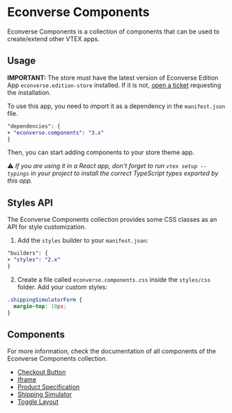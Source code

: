 # Econverse Components

Econverse Components is a collection of components that can be used to create/extend other VTEX apps.

## Usage

**IMPORTANT:** The store must have the latest version of Econverse Edition App `econverse.edition-store` installed. If it is not, [open a ticket](https://help.vtex.com/pt/support) requesting the installation.

To use this app, you need to import it as a dependency in the `manifest.json` file.

```diff
"dependencies": {
+ "econverse.components": "3.x"
}
```

Then, you can start adding components to your store theme app.

⚠️ *If you are using it in a React app, don't forget to run `vtex setup --typings` in your project to install the correct TypeScript types exported by this app.*

## Styles API

The Econverse Components collection provides some CSS classes as an API for style customization.

1. Add the `styles` builder to your `manifest.json`:
```diff
"builders": {
+ "styles": "2.x"
}
```

2. Create a file called `econverse.components.css` inside the `styles/css` folder. Add your custom styles:
```css
.shippingSimulatorForm {
  margin-top: 10px;
}
```

## Components

For more information, check the documentation of all components of the Econverse Components collection.

- [Checkout Button](./CheckoutButton)
- [Iframe](./Iframe)
- [Product Specification](./ProductSpecification)
- [Shipping Simulator](./ShippingSimulator)
- [Toggle Layout](./ToggleLayout)


